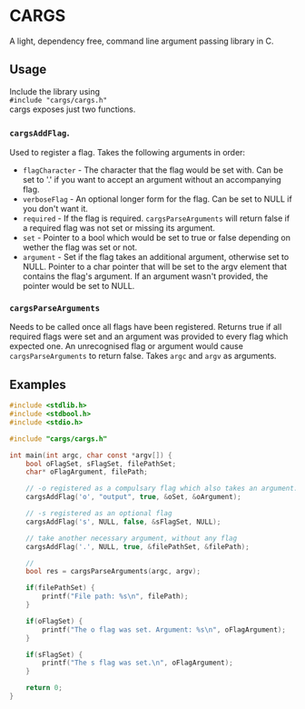 # CARGS
A light, dependency free, command line argument passing library in C.
## Usage
Include the library using  
`#include "cargs/cargs.h"`  
cargs exposes just two functions.  
### `cargsAddFlag`.
Used to register a flag. Takes the following arguments in order:  
- `flagCharacter` - The character that the flag would be set with. Can be set to '.' if you want to accept an argument without an accompanying flag.
- `verboseFlag` - An optional longer form for the flag. Can be set to NULL if you don't want it.
- `required` - If the flag is required. `cargsParseArguments` will return false if a required flag was not set or missing its argument.
- `set` - Pointer to a bool which would be set to true or false depending on wether the flag was set or not.
- `argument` - Set if the flag takes an additional argument, otherwise set to NULL. Pointer to a char pointer that will be set to the argv element that contains the flag's argument. If an argument wasn't provided, the pointer would be set to NULL.
### `cargsParseArguments`
Needs to be called once all flags have been registered. Returns true if all required flags were set and an argument was provided to every flag which expected one. An unrecognised flag or argument would cause `cargsParseArguments` to return false. Takes `argc` and `argv` as arguments.
## Examples
```c
#include <stdlib.h>
#include <stdbool.h>
#include <stdio.h>

#include "cargs/cargs.h"

int main(int argc, char const *argv[]) {
    bool oFlagSet, sFlagSet, filePathSet;
    char* oFlagArgument, filePath;

    // -o registered as a compulsary flag which also takes an argument. Can also be passed in as --output
    cargsAddFlag('o', "output", true, &oSet, &oArgument);

    // -s registered as an optional flag
    cargsAddFlag('s', NULL, false, &sFlagSet, NULL);

    // take another necessary argument, without any flag 
    cargsAddFlag('.', NULL, true, &filePathSet, &filePath);

    // 
    bool res = cargsParseArguments(argc, argv);

    if(filePathSet) {
        printf("File path: %s\n", filePath);
    }

    if(oFlagSet) {
        printf("The o flag was set. Argument: %s\n", oFlagArgument);
    }

    if(sFlagSet) {
        printf("The s flag was set.\n", oFlagArgument);
    }

    return 0;
}
```